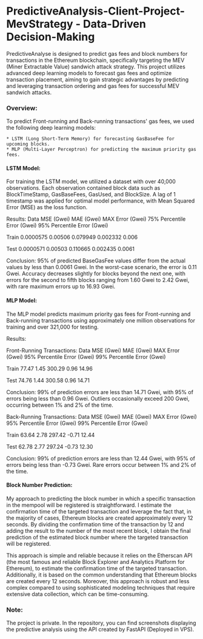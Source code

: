 # PredictiveAnalysis-Client-Project- MevStrategy - Data-Driven Decision-Making

PredictiveAnalyse is designed to predict gas fees and block numbers for transactions in the Ethereum blockchain, specifically targeting the MEV (Miner Extractable Value) sandwich attack strategy. This project utilizes advanced deep learning models to forecast gas fees and optimize transaction placement, aiming to gain strategic advantages by predicting and leveraging transaction ordering and gas fees for successful MEV sandwich attacks.

### Overview:

To predict Front-running and Back-running transactions' gas fees, we used the following deep learning models:

    * LSTM (Long Short-Term Memory) for forecasting GasBaseFee for upcoming blocks.
    * MLP (Multi-Layer Perceptron) for predicting the maximum priority gas fees.

#### LSTM Model:

For training the LSTM model, we utilized a dataset with over 40,000 observations. Each observation contained block data such as BlockTimeStamp, GasBaseFees, GasUsed, and BlockSize. A lag of 1 timestamp was applied for optimal model performance, with Mean Squared Error (MSE) as the loss function.

Results:
Data	MSE (Gwei)	MAE (Gwei)	MAX Error (Gwei)	75% Percentile Error (Gwei)	95% Percentile Error (Gwei)

Train	0.0000575	0.00506	0.079949	0.002332	0.006

Test	0.0000571	0.00503	0.110665	0.002435	0.0061

Conclusion: 95% of predicted BaseGasFee values differ from the actual values by less than 0.0061 Gwei. In the worst-case scenario, the error is 0.11 Gwei. Accuracy decreases slightly for blocks beyond the next one, with errors for the second to fifth blocks ranging from 1.60 Gwei to 2.42 Gwei, with rare maximum errors up to 16.93 Gwei.

#### MLP Model:

The MLP model predicts maximum priority gas fees for Front-running and Back-running transactions using approximately one million observations for training and over 321,000 for testing.

Results:

Front-Running Transactions:
Data	MSE (Gwei)	MAE (Gwei)	MAX Error (Gwei)	95% Percentile Error (Gwei)	99% Percentile Error (Gwei)

Train	 77.47	      1.45	      300.29	               0.96	                       14.96

Test	 74.76	      1.44	      300.58	               0.96	                       14.71

Conclusion: 99% of prediction errors are less than 14.71 Gwei, with 95% of errors being less than 0.96 Gwei. Outliers occasionally exceed 200 Gwei, occurring between 1% and 2% of the time.

Back-Running Transactions:
Data	MSE (Gwei)	MAE (Gwei)	MAX Error (Gwei)	95% Percentile Error (Gwei)	99% Percentile Error (Gwei)

Train	  63.64	      2.78	       297.42	                -0.71	                    12.44

Test	  62.78	      2.77	       297.24	                -0.73	                    12.30

Conclusion: 99% of prediction errors are less than 12.44 Gwei, with 95% of errors being less than -0.73 Gwei. Rare errors occur between 1% and 2% of the time.

#### Block Number Prediction:

My approach to predicting the block number in which a specific transaction in the mempool will be registered is straightforward. I estimate the confirmation time of the targeted transaction and leverage the fact that, in the majority of cases, Ethereum blocks are created approximately every 12 seconds. By dividing the confirmation time of the transaction by 12 and adding the result to the number of the most recent block, I obtain the final prediction of the estimated block number where the targeted transaction will be registered.

This approach is simple and reliable because it relies on the Etherscan API (the most famous and reliable Block Explorer and Analytics Platform for Ethereum), to estimate the confirmation time of the targeted transaction. Additionally, it is based on the common understanding that Ethereum blocks are created every 12 seconds. Moreover, this approach is robust and less complex compared to using sophisticated modeling techniques that require extensive data collection, which can be time-consuming.

### Note:

The project is private. In the repository, you can find screenshots displaying the predictive analysis using the API created by FastAPI (Deployed in VPS).
